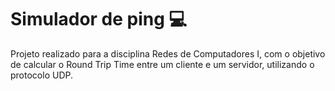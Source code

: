 # Simulador de ping :computer:

Projeto realizado para a disciplina Redes de Computadores I, com o objetivo de calcular o Round Trip Time entre um
cliente e um servidor, utilizando o protocolo UDP.